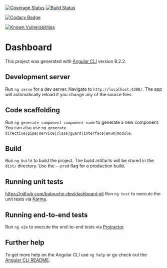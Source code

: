 [![Coverage Status](https://coveralls.io/repos/github/batouche-dev/dashboard/badge.svg?branch=master)](https://coveralls.io/github/batouche-dev/dashboard?branch=master)
[![Build Status](https://travis-ci.org/batouche-dev/dashboard.svg?branch=master)](https://travis-ci.org/batouche-dev/dashboard)

[![Codacy Badge](https://api.codacy.com/project/badge/Grade/100efa0c79134cdfa784e66845250220)](https://www.codacy.com/manual/batouche-dev/dashboard?utm_source=github.com&amp;utm_medium=referral&amp;utm_content=batouche-dev/dashboard&amp;utm_campaign=Badge_Grade)

[![Known Vulnerabilities](https://snyk.io/test/npm/markdown-it/10.0.0/badge.svg)](https://snyk.io/test/npm/markdown-it/10.0.0)
# Dashboard

This project was generated with [Angular CLI](https://github.com/angular/angular-cli) version 8.2.2.

## Development server

Run `ng serve` for a dev server. Navigate to `http://localhost:4200/`. The app will automatically reload if you change any of the source files.

## Code scaffolding

Run `ng generate component component-name` to generate a new component. You can also use `ng generate directive|pipe|service|class|guard|interface|enum|module`.

## Build

Run `ng build` to build the project. The build artifacts will be stored in the `dist/` directory. Use the `--prod` flag for a production build.

## Running unit tests
https://github.com/batouche-dev/dashboard.git
Run `ng test` to execute the unit tests via [Karma](https://karma-runner.github.io).

## Running end-to-end tests

Run `ng e2e` to execute the end-to-end tests via [Protractor](http://www.protractortest.org/).

## Further help

To get more help on the Angular CLI use `ng help` or go check out the [Angular CLI README](https://github.com/angular/angular-cli/blob/master/README.md).
